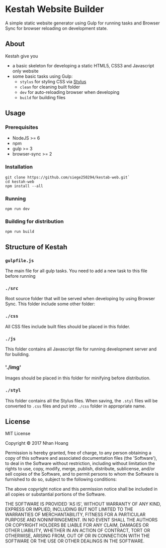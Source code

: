 # Kestah Website Builder

A simple static website generator using Gulp for running tasks and Browser Sync for browser reloading on development state.

## About

Kestah give you
* a basic skeleton for developing a static HTML5, CSS3 and Javascript only website
* some basic tasks using Gulp:
	* `stylus` for styling CSS via [Stylus]
	* `clean` for cleaning built folder
	* `dev` for auto-reloading browser when developing
	* `build` for building files

## Usage

### Prerequisites

* NodeJS >= 6
* npm
* gulp >= 3
* browser-sync >= 2

### Installation

```
git clone https://github.com/siege250294/kestab-web.git`
cd kestah-web
npm install --all
```

### Running

```
npm run dev
```

### Building for distribution

```
npm run build
```

## Structure of Kestah

### `gulpfile.js`

The main file for all gulp tasks. You need to add a new task to this file before running

### `./src`

Root source folder that will be served when developing by using Browser Sync. This folder include some other folder:

### `./css`

All CSS files include built files should be placed in this folder.

### `./js`

This folder contains all Javascript file for running development server and for building.

### './img'

Images should be placed in this folder for minifying before distribution.

### `./styl`

This folder contains all the Stylus files. When saving, the `.styl` files will be converted to `.css` files and put into `./css` folder in appropriate name.

## License

MIT License

Copyright &copy; 2017 Nhan Hoang

Permission is hereby granted, free of charge, to any person obtaining a copy of this software and associated documentation files (the 'Software'), to deal in the Software without restriction, including without limitation the rights to use, copy, modify, merge, publish, distribute, sublicense, and/or sell copies of the Software, and to permit persons to whom the Software is furnished to do so, subject to the following conditions:

The above copyright notice and this permission notice shall be included in all copies or substantial portions of the Software.

THE SOFTWARE IS PROVIDED 'AS IS', WITHOUT WARRANTY OF ANY KIND, EXPRESS OR IMPLIED, INCLUDING BUT NOT LIMITED TO THE WARRANTIES OF MERCHANTABILITY, FITNESS FOR A PARTICULAR PURPOSE AND NONINFRINGEMENT. IN NO EVENT SHALL THE AUTHORS OR COPYRIGHT HOLDERS BE LIABLE FOR ANY CLAIM, DAMAGES OR OTHER LIABILITY, WHETHER IN AN ACTION OF CONTRACT, TORT OR OTHERWISE, ARISING FROM, OUT OF OR IN CONNECTION WITH THE SOFTWARE OR THE USE OR OTHER DEALINGS IN THE SOFTWARE.

[Stylus]: http://stylus-lang.com/